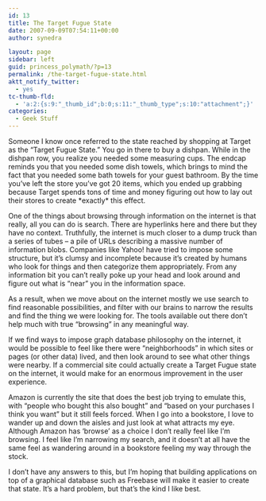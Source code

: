 ```yaml
---
id: 13
title: The Target Fugue State
date: 2007-09-09T07:54:11+00:00
author: synedra

layout: page
sidebar: left
guid: princess_polymath/?p=13
permalink: /the-target-fugue-state.html
aktt_notify_twitter:
  - yes
tc-thumb-fld:
  - 'a:2:{s:9:"_thumb_id";b:0;s:11:"_thumb_type";s:10:"attachment";}'
categories:
  - Geek Stuff
---
```

Someone I know once referred to the state reached by shopping at Target as the &#8220;Target Fugue State.&#8221; You go in there to buy a dishpan. While in the dishpan row, you realize you needed some measuring cups. The endcap reminds you that you needed some dish towels, which brings to mind the fact that you needed some bath towels for your guest bathroom. By the time you&#8217;ve left the store you&#8217;ve got 20 items, which you ended up grabbing because Target spends tons of time and money figuring out how to lay out their stores to create \*exactly\* this effect.
  
One of the things about browsing through information on the internet is that really, all you can do is search. There are hyperlinks here and there but they have no context. Truthfully, the internet is much closer to a dump truck than a series of tubes &#8211; a pile of URLs describing a massive number of information blobs. Companies like Yahoo! have tried to impose some structure, but it&#8217;s clumsy and incomplete because it&#8217;s created by humans who look for things and then categorize them appropriately. From any information bit you can&#8217;t really poke up your head and look around and figure out what is &#8220;near&#8221; you in the information space.
  
As a result, when we move about on the internet mostly we use search to find reasonable possibilities, and filter with our brains to narrow the results and find the thing we were looking for. The tools available out there don&#8217;t help much with true &#8220;browsing&#8221; in any meaningful way.
  
If we find ways to impose graph database philosophy on the internet, it would be possible to feel like there were &#8220;neighborhoods&#8221; in which sites or pages (or other data) lived, and then look around to see what other things were nearby. If a commercial site could actually create a Target Fugue state on the internet, it would make for an enormous improvement in the user experience.
  
Amazon is currently the site that does the best job trying to emulate this, with &#8220;people who bought this also bought&#8221; and &#8220;based on your purchases I think you want&#8221; but it still feels forced. When I go into a bookstore, I love to wander up and down the aisles and just look at what attracts my eye. Although Amazon has &#8216;browse&#8217; as a choice I don&#8217;t really feel like I&#8217;m browsing. I feel like I&#8217;m narrowing my search, and it doesn&#8217;t at all have the same feel as wandering around in a bookstore feeling my way through the stock.
  
I don&#8217;t have any answers to this, but I&#8217;m hoping that building applications on top of a graphical database such as Freebase will make it easier to create that state. It&#8217;s a hard problem, but that&#8217;s the kind I like best.